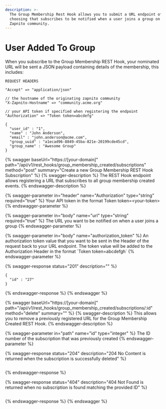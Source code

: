 ```yaml
---
description: >-
  The Group Membership Rest Hook allows you to submit a URL endpoint of your
  choosing that subscribes to be notified when a user joins a group on your
  Zapnito community.
---
```


# User Added To Group

When you subscribe to the Group Membership REST Hook, your nominated URL will be sent a JSON payload containing details of the membership, this includes:

```
REQUEST HEADERS
 
"Accept" => "application/json"

// the hostname of the originating zapnito community
"X-Zapnito-Hostname" => "community.acme.org" 

// your API token if specified when registering the endpoint
"Authorization" => "Token token=abcdefg" 
```

```
{
  "user_id" : "1",
  "name" : "John Anderson",
  "email" : "john.anderson@acme.com",
  "group_uuid" : "a1ecad96-8849-45ba-821e-20199cde45cd",
  "group_name" : "Awesome Group"
}

```

{% swagger baseUrl="https://[your-domain]" path="/api/v1/rest_hooks/group_membership_created/subscriptions" method="post" summary="Create a new Group Membership REST Hook Subscription" %}
{% swagger-description %}
The REST Hook endpoint allows registering a URL that subscribes to all group membership created events.
{% endswagger-description %}

{% swagger-parameter in="header" name="Authorization" type="string" required="true" %}
Your API token in the format Token token=\<your-token>
{% endswagger-parameter %}

{% swagger-parameter in="body" name="url" type="string" required="true" %}
The URL you want to be notified on when a user joins a group
{% endswagger-parameter %}

{% swagger-parameter in="body" name="authorization_token" %}
An authorization token value that you want to be sent in the Header of the request back to your URL endpoint.   The token value will be added to the Authorization Header in the format \`Token token=abcdefgh\`
{% endswagger-parameter %}

{% swagger-response status="201" description="" %}
```
{
  "id" : "27"
}
```
{% endswagger-response %}
{% endswagger %}

{% swagger baseUrl="https://[your-domain]" path="/api/v1/rest_hooks/group_membership_created/subscriptions/:id" method="delete" summary="" %}
{% swagger-description %}
This allows you to remove a previously registered URL for the Group Membership Created REST Hook.
{% endswagger-description %}

{% swagger-parameter in="path" name="id" type="integer" %}
The ID number of the subscription that was previously created
{% endswagger-parameter %}

{% swagger-response status="204" description="204 No Content is returned when the subscription is successfully deleted" %}
```
```
{% endswagger-response %}

{% swagger-response status="404" description="404 Not Found is returned when no subscription is found matching the provided ID" %}
```
```
{% endswagger-response %}
{% endswagger %}
